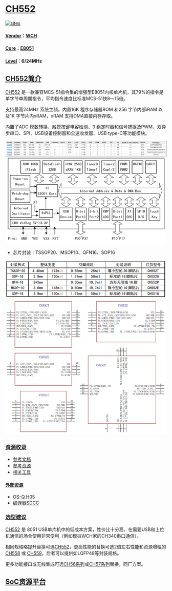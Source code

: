 ﻿# [CH552](https://github.com/sochub/CH552) 

[![sites](http://182.61.61.133/link/resources/SoC.png)](https://stop.stops.top) 

#### [Vendor](https://github.com/sochub/Vendor)：[WCH](https://github.com/sochub/WCH)
#### [Core](https://github.com/sochub/8051)：[E8051](https://github.com/sochub/8051)
#### [Level](https://github.com/sochub/Level)：6/24MHz 

## [CH552简介](https://github.com/sochub/CH552/wiki)

[CH552](https://github.com/sochub/CH552) 是一款兼容MCS-51指令集的增强型E8051内核单片机，其79%的指令是单字节单周期指令，平均指令速度比标准MCS-51快8～15倍。

支持最高24MHz 系统主频，内置16K 程序存储器ROM 和256 字节内部iRAM 以及1K 字节片内xRAM，xRAM 支持DMA直接内存存取。

内置了ADC 模数转换、触摸按键电容检测、3 组定时器和信号捕捉及PWM、双异步串口、SPI、USB设备控制器和全速收发器、USB type-C等功能模块。

[![sites](docs/CH55.png)](http://www.wch.cn/products/category/5.html) 
[![sites](docs/CH552.png)](http://www.wch.cn/products/CH552.html) 

* 芯片封装：TSSOP20、MSOP10、QFN16、SOP16

[![sites](docs/sop.png)](http://www.wch.cn/products/CH554.html) 
[![sites](docs/package.png)](http://www.wch.cn/products/CH554.html) 

### [资源收录](https://github.com/sochub/CH552)

* [参考文档](docs/)
* [参考资源](src/)
* [相关工具](tools/)

#### [外部资源](https://github.com/sochub)

* [OS-Q H05](https://github.com/OS-Q/H05)
* [编译器SDCC](https://github.com/sochub/sdcc)


### [选型建议](https://github.com/sochub)

[CH552](https://github.com/sochub/CH552) 是 8051 USB单片机中的低成本方案，性价比十分高，在需要USB和上位机通信的场合使用非常便利（例如模拟WCH家的CH340串口通信）。

相同规格略提升替换可选[CH552](https://github.com/sochub/CH552)，更高性能的替换可选2倍左右性能和资源增幅的[CH558](https://github.com/sochub/CH558) 或 [CH559](https://github.com/sochub/CH559)，后者可以提供如LQFP48等封装规格。

更多功能接口或无线集成可选[CH56系列](https://github.com/sochub/CH56)或[CH57系列](https://github.com/sochub/CH57)替换，同厂方案。


##  [SoC资源平台](http://www.qitas.cn)
